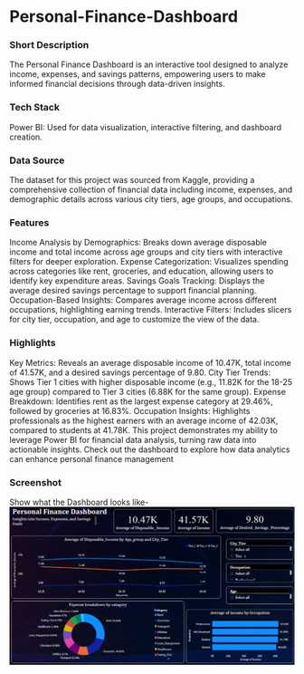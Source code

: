 # Personal-Finance-Dashboard

### Short Description
The Personal Finance Dashboard is an interactive tool designed to analyze income, expenses, and savings patterns, empowering users to make informed financial decisions through data-driven insights.

### Tech Stack
Power BI: Used for data visualization, interactive filtering, and dashboard creation.

### Data Source
The dataset for this project was sourced from Kaggle, providing a comprehensive collection of financial data including income, expenses, and demographic details across various city tiers, age groups, and occupations.

### Features
Income Analysis by Demographics: Breaks down average disposable income and total income across age groups and city tiers with interactive filters for deeper exploration.
Expense Categorization: Visualizes spending across categories like rent, groceries, and education, allowing users to identify key expenditure areas.
Savings Goals Tracking: Displays the average desired savings percentage to support financial planning.
Occupation-Based Insights: Compares average income across different occupations, highlighting earning trends.
Interactive Filters: Includes slicers for city tier, occupation, and age to customize the view of the data.

### Highlights
Key Metrics: Reveals an average disposable income of 10.47K, total income of 41.57K, and a desired savings percentage of 9.80.
City Tier Trends: Shows Tier 1 cities with higher disposable income (e.g., 11.82K for the 18-25 age group) compared to Tier 3 cities (6.88K for the same group).
Expense Breakdown: Identifies rent as the largest expense category at 29.46%, followed by groceries at 16.83%.
Occupation Insights: Highlights professionals as the highest earners with an average income of 42.03K, compared to students at 41.78K.
This project demonstrates my ability to leverage Power BI for financial data analysis, turning raw data into actionable insights. Check out the dashboard to explore how data analytics can enhance personal finance management

### Screenshot
Show what the Dashboard looks like- 
![Dashboard Preview](https://github.com/Nancyy06/Personal-Finance-Dashboard/blob/main/Snapshot%20of%20Dashboard.png)
